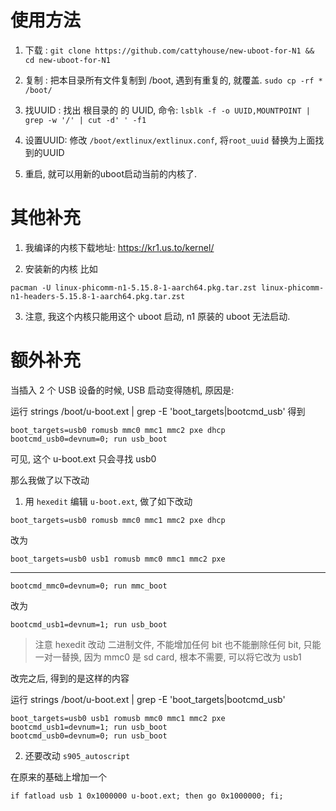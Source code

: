 # 使用方法

1. 下载 : `git clone https://github.com/cattyhouse/new-uboot-for-N1 && cd new-uboot-for-N1`

1. 复制 : 把本目录所有文件复制到 /boot, 遇到有重复的, 就覆盖. `sudo cp -rf * /boot/`

1. 找UUID : 找出 根目录的 的 UUID, 命令: `lsblk -f -o UUID,MOUNTPOINT | grep -w '/' | cut -d' ' -f1`

1. 设置UUID: 修改 `/boot/extlinux/extlinux.conf`, 将`root_uuid` 替换为上面找到的UUID

1. 重启, 就可以用新的uboot启动当前的内核了.

# 其他补充

1. 我编译的内核下载地址: https://kr1.us.to/kernel/

1. 安装新的内核 比如 

`pacman -U linux-phicomm-n1-5.15.8-1-aarch64.pkg.tar.zst linux-phicomm-n1-headers-5.15.8-1-aarch64.pkg.tar.zst`

3. 注意, 我这个内核只能用这个 uboot 启动, n1 原装的 uboot 无法启动. 


# **额外补充**

当插入 2 个 USB 设备的时候, USB 启动变得随机, 原因是:

运行 strings /boot/u-boot.ext | grep -E 'boot_targets|bootcmd_usb' 得到

```
boot_targets=usb0 romusb mmc0 mmc1 mmc2 pxe dhcp
bootcmd_usb0=devnum=0; run usb_boot
```
可见, 这个 u-boot.ext 只会寻找 usb0


那么我做了以下改动

1. 用 `hexedit` 编辑 `u-boot.ext`, 做了如下改动

`boot_targets=usb0 romusb mmc0 mmc1 mmc2 pxe dhcp` 

改为

`boot_targets=usb0 usb1 romusb mmc0 mmc1 mmc2 pxe`

-------------
`bootcmd_mmc0=devnum=0; run mmc_boot` 

改为

`bootcmd_usb1=devnum=1; run usb_boot`

> 注意 hexedit 改动 二进制文件, 不能增加任何 bit 也不能删除任何 bit, 只能一对一替换, 因为 mmc0 是 sd card, 根本不需要, 可以将它改为 usb1

改完之后, 得到的是这样的内容

运行 strings /boot/u-boot.ext | grep -E 'boot_targets|bootcmd_usb'

```
boot_targets=usb0 usb1 romusb mmc0 mmc1 mmc2 pxe
bootcmd_usb1=devnum=1; run usb_boot
bootcmd_usb0=devnum=0; run usb_boot
```

2. 还要改动 `s905_autoscript`

在原来的基础上增加一个

```
if fatload usb 1 0x1000000 u-boot.ext; then go 0x1000000; fi;
```

